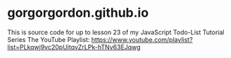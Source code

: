 # gorgorgordon.github.io
This is source code for up to lesson 23 of my JavaScript Todo-List Tutorial Series
The YouTube Playlist:
https://www.youtube.com/playlist?list=PLkqwj9vc20pUitqvZrLPk-hTNv63EJqwg
